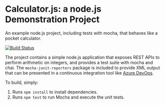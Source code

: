Calculator.js: a node.js Demonstration Project
==============================================
An example node.js project, including tests with mocha, that behaves like
a pocket calculator.

[![Build Status](https://dev.azure.com/tankaju/Integrating%20External%20Source%20Control%20with%20Azure%20Pipelines/_apis/build/status/juzweb.calculator?branchName=refs%2Fpull%2F1%2Fmerge)](https://dev.azure.com/tankaju/Integrating%20External%20Source%20Control%20with%20Azure%20Pipelines/_build/latest?definitionId=9&branchName=refs%2Fpull%2F1%2Fmerge)

The project contains a simple node.js application that exposes REST APIs
to perform arithmetic on integers, and provides a test suite with mocha
and chai.  The `mocha-junit-reporters` package is included to provide XML
output that can be presented in a continuous integration tool like
[Azure DevOps](https://azure.com/devops).

To build, simply:

1. Runs `npm install` to install dependencies.
2. Runs `npm test` to run Mocha and execute the unit tests.

